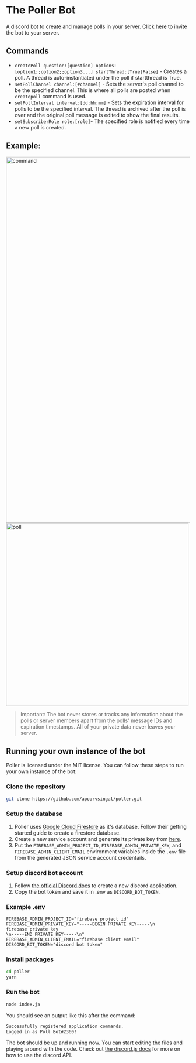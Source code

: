 # The Poller Bot
A discord bot to create and manage polls in your server. Click [here](https://discord.com/oauth2/authorize?client_id=905705739677495347&permissions=2147483648&scope=bot) to invite the bot to your server.

## Commands
- `createPoll question:[question] options:[option1;;option2;;option3...] startThread:[True|False]` - Creates a poll. A thread is auto-instantiated under the poll if startthread is True.
- `setPollChannel channel:[#channel]` - Sets the server's poll channel to be the specified channel. This is where all polls are posted when `createpoll` command is used.
- `setPollInterval interval:[dd:hh:mm]` - Sets the expiration interval for polls to be the specified interval. The thread is archived after the poll is over and the original poll message is edited to show the final results.
- `setSubscriberRole role:[role]`- The specified role is notified every time a new poll is created.

## Example:
<img src="https://media.discordapp.net/attachments/905707713634377778/905819031829889034/unknown.png" alt="command" style="width:1000px;"/>
<img src="https://media.discordapp.net/attachments/905707713634377778/905813185968361482/unknown.png" alt="poll" style="width:500px;"/>

> Important: The bot never stores or tracks any information about the polls or server members apart from the polls' message IDs and expiration timestamps. All of your private data never leaves your server.

## Running your own instance of the bot
Poller is licensed under the MIT license. You can follow these steps to run your own instance of the bot:

### Clone the repository
```bash
git clone https://github.com/apoorvsingal/poller.git
```

### Setup the database

1. Poller uses [Google Cloud Firestore](https://firebase.google.com/docs/firestore) as it's database. Follow their getting started guide to create a firestore database.
2. Create a new service account and generate its private key from [here](https://console.cloud.google.com/iam-admin/serviceaccounts).
3. Put the `FIREBASE_ADMIN_PROJECT_ID`, `FIREBASE_ADMIN_PRIVATE_KEY`, and `FIREBASE_ADMIN_CLIENT_EMAIL` environment variables inside the `.env` file from the generated JSON service account credentails.

### Setup discord bot account

1. Follow [the official Discord docs](https://discord.com/developers/docs/intro) to create a new discord application.
2. Copy the bot token and save it in .env as `DISCORD_BOT_TOKEN`.

### Example .env
```env
FIREBASE_ADMIN_PROJECT_ID="firebase project id"
FIREBASE_ADMIN_PRIVATE_KEY="-----BEGIN PRIVATE KEY-----\n
firebase private key
\n-----END PRIVATE KEY-----\n"
FIREBASE_ADMIN_CLIENT_EMAIL="firebase client email"
DISCORD_BOT_TOKEN="discord bot token"
```

### Install packages
```bash
cd poller
yarn
```

### Run the bot
```bash
node index.js
```

You should see an output like this after the command:
```bash
Successfully registered application commands.
Logged in as Poll Bot#2360!
```

The bot should be up and running now. You can start editing the files and playing around with the code. Check out [the discord.js docs](https://discordjs.guide/) for more on how to use the discord API.
